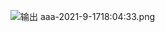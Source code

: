 ![ 输出 aaa-2021-9-1718:04:33.png](https://gitee.com/lianzengqian/picture/raw/master/%20%E6%A0%BC%E5%BC%8F%201720357200317-2024-7-721:00:00.png%20/%20%E8%BE%93%E5%87%BA%20aaa-2021-9-1718:04:33.png)